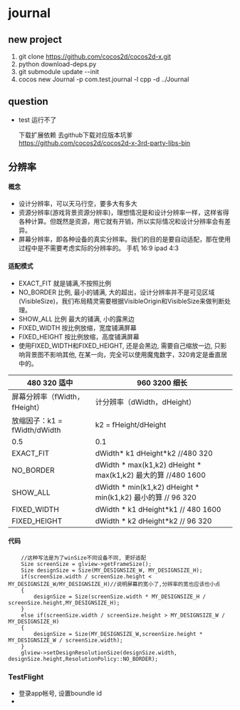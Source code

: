 # journal




## new project

1. git clone https://github.com/cocos2d/cocos2d-x.git
2. python download-deps.py
3. git submodule update --init
4. cocos new Journal -p com.test.journal -l cpp -d ../Journal



## question
* test 运行不了

	下载扩展依赖 去github下载对应版本坑爹
	https://github.com/cocos2d/cocos2d-x-3rd-party-libs-bin


## 分辨率

#### 概念

* 设计分辨率，可以天马行空，要多大有多大
* 资源分辨率(游戏背景资源分辨率)，理想情况是和设计分辨率一样，这样省得各种计算。但既然是资源，用它就有开销，所以实际情况和设计分辨率会有差异。
* 屏幕分辨率，即各种设备的真实分辨率。我们的目的是要自动适配，那在使用过程中是不需要考虑实际的分辨率的。 手机 16:9  ipad 4:3


#### 适配模式

* EXACT_FIT 就是铺满,不按照比例
* NO_BORDER 比例, 最小的铺满, 大的超出，设计分辨率并不是可见区域(VisibleSize)，我们布局精灵需要根据VisibleOrigin和VisibleSize来做判断处理。
* SHOW_ALL  比例  最大的铺满, 小的露黑边 
* FIXED_WIDTH  按比例放缩，宽度铺满屏幕 
* FIXED_HEIGHT 按比例放缩，高度铺满屏幕 
* 使用FIXED_WIDTH和FIXED_HEIGHT, 还是会黑边, 需要自己缩放一边, 只影响背景图不影响其他, 在某一向，完全可以使用魔鬼数字，320肯定是垂直居中的。




480      320 适中  | 960     3200 细长
------------- | -------------
屏幕分辨率（fWidth，fHeight）  | 计分辨率（dWidth，dHeight）
 放缩因子：k1 = fWidth/dWidth | k2 = fHeight/dHeight
  0.5 |	 0.1		                  
EXACT_FIT   |  dWidth* k1     dHeight*k2 //480 320
NO_BORDER	  | dWidth * max(k1,k2)   dHeight * max(k1,k2) 最大的算 //480 1600
SHOW_ALL    | dWidth * min(k1,k2)   dHeight * min(k1,k2) 最小的算 // 96 320
FIXED_WIDTH | dWidth * k1   dHeight*k1 // 480 1600 
FIXED_HEIGHT| dWidth * k2   dHeight*k2 // 96 320 



#### 代码

```
    //这种写法是为了winSize不同设备不同, 更好适配
    Size screenSize = glview->getFrameSize();
    Size designSize = Size(MY_DESIGNSIZE_W, MY_DESIGNSIZE_H);
    if(screenSize.width / screenSize.height < MY_DESIGNSIZE_W/MY_DESIGNSIZE_H)//说明屏幕的宽小了,分辨率的宽也应该也小点
    {
        designSize = Size(screenSize.width * MY_DESIGNSIZE_H / screenSize.height,MY_DESIGNSIZE_H);
    }
    else if(screenSize.width / screenSize.height > MY_DESIGNSIZE_W / MY_DESIGNSIZE_H)
    {
        designSize = Size(MY_DESIGNSIZE_W,screenSize.height * MY_DESIGNSIZE_W / screenSize.width);
    }
    glview->setDesignResolutionSize(designSize.width, designSize.height,ResolutionPolicy::NO_BORDER);
```


### TestFlight

* 登录app帐号, 设置boundle id
* 